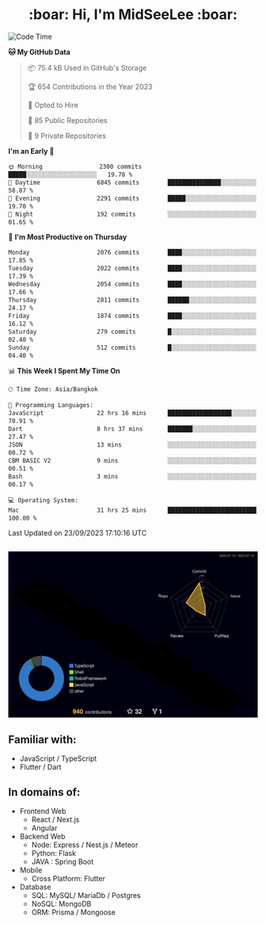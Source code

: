 <h1 align="center"> :boar: Hi, I'm MidSeeLee :boar:</h1>
 
<!--START_SECTION:waka-->
![Code Time](http://img.shields.io/badge/Code%20Time-933%20hrs%2013%20mins-blue)

**🐱 My GitHub Data** 

> 📦 75.4 kB Used in GitHub's Storage 
 > 
> 🏆 654 Contributions in the Year 2023
 > 
> 💼 Opted to Hire
 > 
> 📜 85 Public Repositories 
 > 
> 🔑 9 Private Repositories 
 > 
**I'm an Early 🐤** 

```text
🌞 Morning                2300 commits        █████░░░░░░░░░░░░░░░░░░░░   19.78 % 
🌆 Daytime                6845 commits        ███████████████░░░░░░░░░░   58.87 % 
🌃 Evening                2291 commits        █████░░░░░░░░░░░░░░░░░░░░   19.70 % 
🌙 Night                  192 commits         ░░░░░░░░░░░░░░░░░░░░░░░░░   01.65 % 
```
📅 **I'm Most Productive on Thursday** 

```text
Monday                   2076 commits        ████░░░░░░░░░░░░░░░░░░░░░   17.85 % 
Tuesday                  2022 commits        ████░░░░░░░░░░░░░░░░░░░░░   17.39 % 
Wednesday                2054 commits        ████░░░░░░░░░░░░░░░░░░░░░   17.66 % 
Thursday                 2811 commits        ██████░░░░░░░░░░░░░░░░░░░   24.17 % 
Friday                   1874 commits        ████░░░░░░░░░░░░░░░░░░░░░   16.12 % 
Saturday                 279 commits         █░░░░░░░░░░░░░░░░░░░░░░░░   02.40 % 
Sunday                   512 commits         █░░░░░░░░░░░░░░░░░░░░░░░░   04.40 % 
```


📊 **This Week I Spent My Time On** 

```text
🕑︎ Time Zone: Asia/Bangkok

💬 Programming Languages: 
JavaScript               22 hrs 16 mins      ██████████████████░░░░░░░   70.91 % 
Dart                     8 hrs 37 mins       ███████░░░░░░░░░░░░░░░░░░   27.47 % 
JSON                     13 mins             ░░░░░░░░░░░░░░░░░░░░░░░░░   00.72 % 
CBM BASIC V2             9 mins              ░░░░░░░░░░░░░░░░░░░░░░░░░   00.51 % 
Bash                     3 mins              ░░░░░░░░░░░░░░░░░░░░░░░░░   00.17 % 

💻 Operating System: 
Mac                      31 hrs 25 mins      █████████████████████████   100.00 % 
```


 Last Updated on 23/09/2023 17:10:16 UTC
<!--END_SECTION:waka-->

##

![](./profile-3d-contrib/profile-night-rainbow.svg)

## Familiar with:
- JavaScript / TypeScript
- Flutter / Dart

## In domains of:
- Frontend Web
  - React / Next.js
  - Angular
- Backend Web
  - Node: Express / Nest.js / Meteor
  - Python: Flask
  - JAVA : Spring Boot
- Mobile
  - Cross Platform: Flutter
- Database
  - SQL: MySQL/ MariaDb / Postgres
  - NoSQL: MongoDB
  - ORM: Prisma / Mongoose
